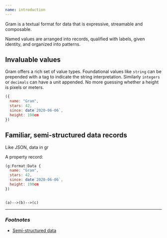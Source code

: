 ```yaml
---
name: introduction
---
```

Gram is a textual format for data that is expressive, streamable and composable. 

Named values are arranged into records, qualified with labels, given identity, and organized into patterns.

## Invaluable values

Gram offers a rich set of value types. Foundational values like `string` can be prepended with a tag to 
indicate the string interpretation. Similarly `integers` or `decimals` can have a unit appended. No more
guessing whether a height is pixels or meters. 

``` js
({
  name: "Gram",
  stars: 42,
  since: date`2020-06-06`,
  height: 190cm
})
```
## Familiar, semi-structured data records

Like JSON, data in gr 

A property record:
```js
(g:Format:Data {
  name: "Gram",
  stars: 42,
  since: date`2020-06-06`,
  height: 190cm
})
```

## 

```
(a)-->(b)-->(c)
```

----
### _Footnotes_

- [Semi-structured data](https://en.wikipedia.org/wiki/Semi-structured_data)
